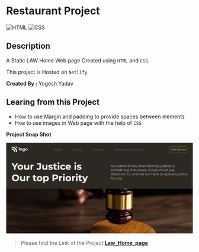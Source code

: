 # Restaurant Project

![HTML](https://img.shields.io/badge/-HTML-red)
![CSS](https://img.shields.io/badge/-CSS-brightgreen)

## Description

A Static LAW Home Web page Created using `HTML` and `CSS`.

This project is Hosted on `Netlify`

**Created By :** Yogesh Yadav

## Learing from this Project

- How to use Margin and padding to provide spaces between elements
- Hoe to use images in Web page with the help of `CSS`

__Project Snap Shot__

![img](Snap.png)

> Please find the Link of the Project
[__Law_Home_page__]()

